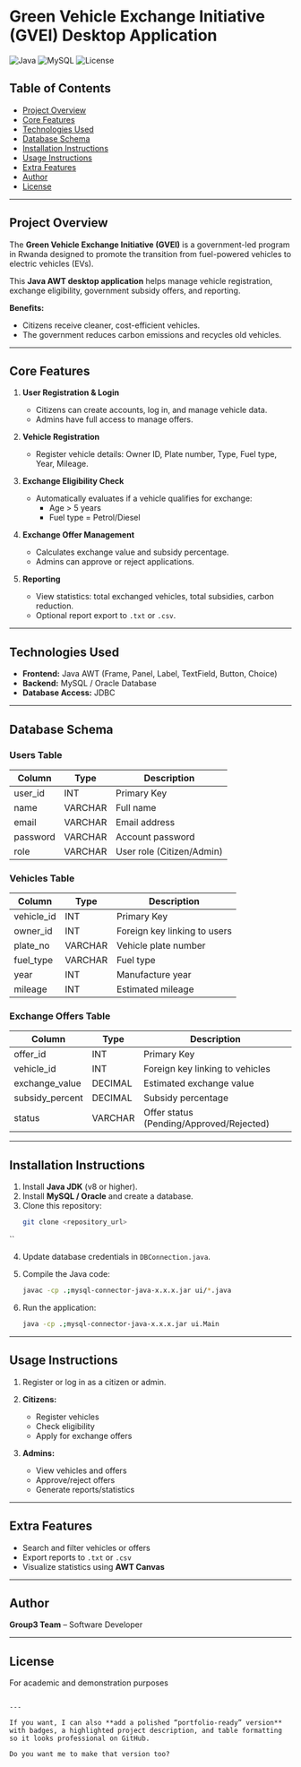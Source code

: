
# Green Vehicle Exchange Initiative (GVEI) Desktop Application

![Java](https://img.shields.io/badge/Java-AWT-blue) ![MySQL](https://img.shields.io/badge/MySQL-database-green) ![License](https://img.shields.io/badge/License-Academic-orange)

## Table of Contents
- [Project Overview](#project-overview)
- [Core Features](#core-features)
- [Technologies Used](#technologies-used)
- [Database Schema](#database-schema)
- [Installation Instructions](#installation-instructions)
- [Usage Instructions](#usage-instructions)
- [Extra Features](#extra-features)
- [Author](#author)
- [License](#license)

---

## Project Overview
The **Green Vehicle Exchange Initiative (GVEI)** is a government-led program in Rwanda designed to promote the transition from fuel-powered vehicles to electric vehicles (EVs).  

This **Java AWT desktop application** helps manage vehicle registration, exchange eligibility, government subsidy offers, and reporting.

**Benefits:**  
- Citizens receive cleaner, cost-efficient vehicles.  
- The government reduces carbon emissions and recycles old vehicles.  

---

## Core Features

1. **User Registration & Login**  
   - Citizens can create accounts, log in, and manage vehicle data.  
   - Admins have full access to manage offers.  

2. **Vehicle Registration**  
   - Register vehicle details: Owner ID, Plate number, Type, Fuel type, Year, Mileage.

3. **Exchange Eligibility Check**  
   - Automatically evaluates if a vehicle qualifies for exchange:  
     - Age > 5 years  
     - Fuel type = Petrol/Diesel  

4. **Exchange Offer Management**  
   - Calculates exchange value and subsidy percentage.  
   - Admins can approve or reject applications.  

5. **Reporting**  
   - View statistics: total exchanged vehicles, total subsidies, carbon reduction.  
   - Optional report export to `.txt` or `.csv`.  

---

## Technologies Used
- **Frontend:** Java AWT (Frame, Panel, Label, TextField, Button, Choice)  
- **Backend:** MySQL / Oracle Database  
- **Database Access:** JDBC  

---

## Database Schema

### Users Table
| Column | Type | Description |
|--------|------|-------------|
| user_id | INT | Primary Key |
| name | VARCHAR | Full name |
| email | VARCHAR | Email address |
| password | VARCHAR | Account password |
| role | VARCHAR | User role (Citizen/Admin) |

### Vehicles Table
| Column | Type | Description |
|--------|------|-------------|
| vehicle_id | INT | Primary Key |
| owner_id | INT | Foreign key linking to users |
| plate_no | VARCHAR | Vehicle plate number |
| fuel_type | VARCHAR | Fuel type |
| year | INT | Manufacture year |
| mileage | INT | Estimated mileage |

### Exchange Offers Table
| Column | Type | Description |
|--------|------|-------------|
| offer_id | INT | Primary Key |
| vehicle_id | INT | Foreign key linking to vehicles |
| exchange_value | DECIMAL | Estimated exchange value |
| subsidy_percent | DECIMAL | Subsidy percentage |
| status | VARCHAR | Offer status (Pending/Approved/Rejected) |

---

## Installation Instructions
1. Install **Java JDK** (v8 or higher).  
2. Install **MySQL / Oracle** and create a database.  
3. Clone this repository:  
   ```bash
   git clone <repository_url>
``

4. Update database credentials in `DBConnection.java`.
5. Compile the Java code:

   ```bash
   javac -cp .;mysql-connector-java-x.x.x.jar ui/*.java
   ```
6. Run the application:

   ```bash
   java -cp .;mysql-connector-java-x.x.x.jar ui.Main
   ```

---

## Usage Instructions

1. Register or log in as a citizen or admin.
2. **Citizens:**

   * Register vehicles
   * Check eligibility
   * Apply for exchange offers
3. **Admins:**

   * View vehicles and offers
   * Approve/reject offers
   * Generate reports/statistics

---

## Extra Features

* Search and filter vehicles or offers
* Export reports to `.txt` or `.csv`
* Visualize statistics using **AWT Canvas**

---

## Author

**Group3 Team** – Software Developer

---

## License

For academic and demonstration purposes

```

---

If you want, I can also **add a polished “portfolio-ready” version** with badges, a highlighted project description, and table formatting so it looks professional on GitHub.  

Do you want me to make that version too?
```
